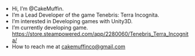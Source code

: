 - Hi, I’m @CakeMuffin. 
- I’m a Lead Developer of the game Tenebris: Terra Incognita.
- I’m interested in Developing games with Unity3D.
- I’m currently developing game. https://store.steampowered.com/app/2280060/Tenebris_Terra_Incognita/
- How to reach me at cakemuffinco@gmail.com

<!---
CakeMuffin/CakeMuffin is a ✨ special ✨ repository because its `README.md` (this file) appears on your GitHub profile.
You can click the Preview link to take a look at your changes.
--->
